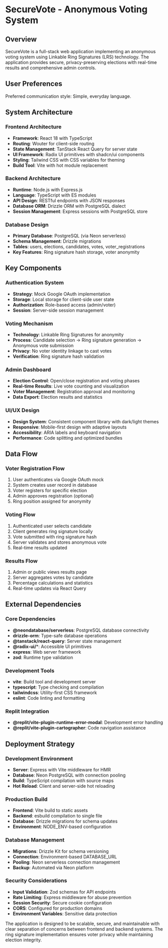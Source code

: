 # SecureVote - Anonymous Voting System

## Overview

SecureVote is a full-stack web application implementing an anonymous voting system using Linkable Ring Signatures (LRS) technology. The application provides secure, privacy-preserving elections with real-time results and comprehensive admin controls.

## User Preferences

Preferred communication style: Simple, everyday language.

## System Architecture

### Frontend Architecture
- **Framework**: React 18 with TypeScript
- **Routing**: Wouter for client-side routing
- **State Management**: TanStack React Query for server state
- **UI Framework**: Radix UI primitives with shadcn/ui components
- **Styling**: Tailwind CSS with CSS variables for theming
- **Build Tool**: Vite with hot module replacement

### Backend Architecture
- **Runtime**: Node.js with Express.js
- **Language**: TypeScript with ES modules
- **API Design**: RESTful endpoints with JSON responses
- **Database ORM**: Drizzle ORM with PostgreSQL dialect
- **Session Management**: Express sessions with PostgreSQL store

### Database Design
- **Primary Database**: PostgreSQL (via Neon serverless)
- **Schema Management**: Drizzle migrations
- **Tables**: users, elections, candidates, votes, voter_registrations
- **Key Features**: Ring signature hash storage, voter anonymity

## Key Components

### Authentication System
- **Strategy**: Mock Google OAuth implementation
- **Storage**: Local storage for client-side user state
- **Authorization**: Role-based access (admin/voter)
- **Session**: Server-side session management

### Voting Mechanism
- **Technology**: Linkable Ring Signatures for anonymity
- **Process**: Candidate selection → Ring signature generation → Anonymous vote submission
- **Privacy**: No voter identity linkage to cast votes
- **Verification**: Ring signature hash validation

### Admin Dashboard
- **Election Control**: Open/close registration and voting phases
- **Real-time Results**: Live vote counting and visualization
- **Voter Management**: Registration approval and monitoring
- **Data Export**: Election results and statistics

### UI/UX Design
- **Design System**: Consistent component library with dark/light themes
- **Responsive**: Mobile-first design with adaptive layouts
- **Accessibility**: ARIA labels and keyboard navigation
- **Performance**: Code splitting and optimized bundles

## Data Flow

### Voter Registration Flow
1. User authenticates via Google OAuth mock
2. System creates user record in database
3. Voter registers for specific election
4. Admin approves registration (optional)
5. Ring position assigned for anonymity

### Voting Flow
1. Authenticated user selects candidate
2. Client generates ring signature locally
3. Vote submitted with ring signature hash
4. Server validates and stores anonymous vote
5. Real-time results updated

### Results Flow
1. Admin or public views results page
2. Server aggregates votes by candidate
3. Percentage calculations and statistics
4. Real-time updates via React Query

## External Dependencies

### Core Dependencies
- **@neondatabase/serverless**: PostgreSQL database connectivity
- **drizzle-orm**: Type-safe database operations
- **@tanstack/react-query**: Server state management
- **@radix-ui/***: Accessible UI primitives
- **express**: Web server framework
- **zod**: Runtime type validation

### Development Tools
- **vite**: Build tool and development server
- **typescript**: Type checking and compilation
- **tailwindcss**: Utility-first CSS framework
- **eslint**: Code linting and formatting

### Replit Integration
- **@replit/vite-plugin-runtime-error-modal**: Development error handling
- **@replit/vite-plugin-cartographer**: Code navigation assistance

## Deployment Strategy

### Development Environment
- **Server**: Express with Vite middleware for HMR
- **Database**: Neon PostgreSQL with connection pooling
- **Build**: TypeScript compilation with source maps
- **Hot Reload**: Client and server-side hot reloading

### Production Build
- **Frontend**: Vite build to static assets
- **Backend**: esbuild compilation to single file
- **Database**: Drizzle migrations for schema updates
- **Environment**: NODE_ENV-based configuration

### Database Management
- **Migrations**: Drizzle Kit for schema versioning
- **Connection**: Environment-based DATABASE_URL
- **Pooling**: Neon serverless connection management
- **Backup**: Automated via Neon platform

### Security Considerations
- **Input Validation**: Zod schemas for API endpoints
- **Rate Limiting**: Express middleware for abuse prevention
- **Session Security**: Secure cookie configuration
- **CORS**: Configured for production domains
- **Environment Variables**: Sensitive data protection

The application is designed to be scalable, secure, and maintainable with clear separation of concerns between frontend and backend systems. The ring signature implementation ensures voter privacy while maintaining election integrity.